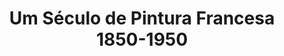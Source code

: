 ---
ref: sol-231-0002
title: ["Um Século de Pintura Francesa 1850-1950"]
author_name: ["Sebastião Rodrigues"]
publisher: ["Fundação Calouste Gulbenkian"]
year: "y1965"
origin: ["Portugal"]
formats: ["catalogue"]
disciplines: ["graphic-design"]
tags:
layout: artifact
status: ["scan"]
published: false
int_published: false
image_count:
date_added: 2023-06-16
batch:
---